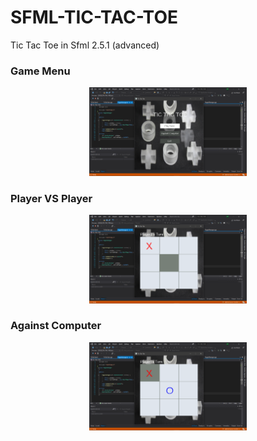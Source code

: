 # SFML-TIC-TAC-TOE
Tic Tac Toe in Sfml 2.5.1 (advanced) 

<h3>Game Menu</h3>
<div align="middle">
<img src="TIC-TAC-TOE/ProjectImages/image1.png" width=50%> </img>
</div>

<h3>Player VS Player</h3>
<div align="middle">
<img src="TIC-TAC-TOE/ProjectImages/image3.png" width=50%> </img>
</div>

<h3>Against Computer</h3>
<div align="middle">
<img src="TIC-TAC-TOE/ProjectImages/image2.png" width=50%> </img>
</div>
